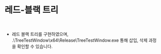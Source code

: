 # 레드-블랙 트리

<br>

- 레드 블랙 트리를 구현하였으며, .\TreeTestWindow\x64\Release\TreeTestWindow.exe 통해 삽입, 삭제 과정을 확인할 수 있습니다.

